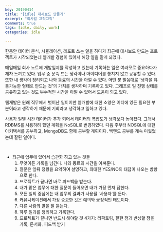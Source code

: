 ```yaml
---
key: 20190414
title: "[idle] 대시보드 만들기"
excerpt: "회사일 끄적끄적"
comments: true
tags: [idle, daily, work]
categories: idle

---
```


한동안 데이터 분석, 시뮬레이션, 레포트 쓰는 일을 하다가 최근에 대시보드 만드는 프로젝트가 시작되었는데 웹개발 경험이 있어서 해당 일을 맡게 되었다.

매일매일 회사 노트에 개발일지를 작성하고 있는데 기록하는 일은 여러모로 중요하다가 재차 느끼고 있다. 업무 중 문뜩 드는 생각이나 아이디어를 놓치지 않고 공유할 수 있다. 또한 내 생각이 정리되고 나와 동료의 시간을 아낄 수 있다. 어떤 분 말씀대로 '생각을 유통가능한 형태로 만드는 것'의 가치를 생각하며 기록하고 있다. 그래프로 일 진행 상태를 공유하고 있는 것도 부수적인 시간을 아낄 수 있어서 도움이 되고 있다.

웹개발은 원래 직무에서 벗어난 일이지만 웹개발에 대한 소양은 어디에 있든 필요한 부분이라고 생각하기 때문에 기회라고 생각하고 일하고 있다. 

사용자 일별 시간 데이터가 추가 되어서 데이터의 복잡도가 생각보다 높아졌다. 그래서 RDBMS를 사용하려 했던 계획을 NoSQL로 변경하였다. 다음 주부터 NOSQL에 대한 아키텍쳐를 공부하고, MongoDB도 함께 공부할 계획이다. 백엔드 공부를 계속 미뤘었는데 잘된 일이다.

<br>

* 최근에 업무에 있어서 습관화 하고 있는 것들
  1. 무엇이든 기록을 남긴다. 나와 동료의 시간을 아껴준다.
  2. 질문은 앞뒤 정황을 요약하여 설명하고, 최대한 YES/NO의 대답이 나오는 방향으로 한다.
  3. 프로젝트가 끝나면 바로 피드백을 받는다. 
  4. 내가 맡은 업무에 대한 질문이 들어오면 내가 가장 먼저 답한다.
  5. 모든 일의 중심에는 내 업무의 결과가 사용될 '사용자'를 둔다.
  6. 커뮤니케이션에서 가장 중요한 것은 예의와 긍정적인 태도이다.
  7. 다른 사람의 말을 잘 듣는다.
  8. 하루 일과를 정리하고 기록한다.
  9. 프로젝트가 끝나면 반드시 해야할 것 4가지: 리팩토링, 잘한 점과 반성할 점을 기록, 문서화, 피드백 받기

<br>